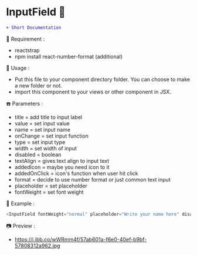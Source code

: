 # InputField &#x1F34E;

```diff
+ Short Documentation
```

:rice: Requirement :
- reactstrap
- npm install react-number-format (additional)


:eyes: Usage :
- Put this file to your component directory folder. You can choose to make a new folder or not.
- import this component to your views or other component in JSX.


:phone: Parameters :
- title = add title to input label
- value = set input value
- name = set input name
- onChange = set input function
- type = set input type
- width = set width of input
- disabled = boolean
- textAlign = gives text align to input text
- addedIcon = maybe you need icon to it
- addedOnClick = icon's function when user hit click
- format = decide to use number format or just common text input
- placeholder = set placeholder
- fontWeight = set font weight


:paperclip: Example :
```js
<InputField fontWeight="normal" placeholder="Write your name here" disabled={false} width="100px" title="Name"/>
```

:camera: Preview :
- https://i.ibb.co/wWRmm4f/57ab601a-f6e0-40ef-b9bf-57808312a962.jpg
